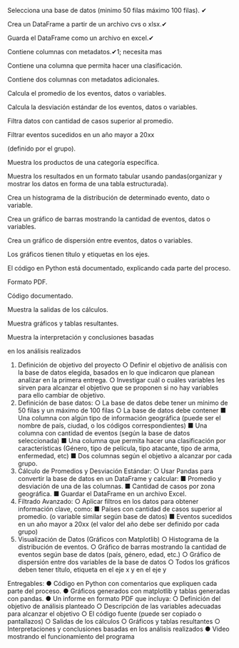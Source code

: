 Selecciona una base de datos (minimo 50 filas máximo 100 filas). ✔

Crea un DataFrame a partir de un archivo cvs o xlsx.✔

Guarda el DataFrame como un archivo en excel.✔

Contiene columnas con metadatos.✔1; necesita mas

Contiene una columna que permita hacer una clasificación.

Contiene dos columnas con metadatos adicionales.

Calcula el promedio de los eventos, datos o variables.

Calcula la desviación estándar de los eventos, datos o variables.

Filtra datos con cantidad de casos superior al promedio.

Filtrar eventos sucedidos en un año mayor a 20xx

(definido por el grupo).

Muestra los productos de una categoría específica.

Muestra los resultados en un formato tabular usando pandas(organizar y mostrar los datos en forma de una tabla estructurada).

Crea un histograma de la distribución de determinado evento, dato o variable.

Crea un gráfico de barras mostrando la cantidad de eventos, datos o variables.

Crea un gráfico de dispersión entre eventos, datos o variables.

Los gráficos tienen título y etiquetas en los ejes.

El código en Python está documentado, explicando cada parte del proceso.

Formato PDF.

Código documentado.

Muestra la salidas de los cálculos.

Muestra gráficos y tablas resultantes.

Muestra la interpretación y conclusiones basadas

en los análisis realizados

1. Definición de objetivo del proyecto
 ○ Definir el objetivo de análisis con la base de datos elegida, basados en lo que
 indicaron que planean analizar en la primera entrega.
 ○ Investigar cuál o cuáles variables les sirven para alcanzar el objetivo que se
 proponen si no hay variables para ello cambiar de objetivo.
2. Definición de base datos:
 ○ La base de datos debe tener un mínimo de 50 filas y un máximo de 100 filas
 ○ La base de datos debe contener
  ■ Una columna con algún tipo de información geográfica (puede ser el
  nombre de país, ciudad, o los códigos correspondientes)
  ■ Una columna con cantidad de eventos (según la base de datos
  seleccionada)
  ■ Una columna que permita hacer una clasificación por características
  (Género, tipo de película, tipo atacante, tipo de arma, enfermedad,
  etc)
  ■ Dos columnas según el objetivo a alcanzar por cada grupo.
3. Cálculo de Promedios y Desviación Estándar:
 ○ Usar Pandas para convertir la base de datos en un DataFrame y calcular:
  ■ Promedio y desviación de una de las columnas.
  ■ Cantidad de casos por zona geográfica.
  ■ Guardar el DataFrame en un archivo Excel.
4. Filtrado Avanzado:
 ○ Aplicar filtros en los datos para obtener información clave, como:
  ■ Países con cantidad de casos superior al promedio. (o variable similar
  según base de datos)
  ■ Eventos sucedidos en un año mayor a 20xx (el valor del año debe ser
  definido por cada grupo)
5. Visualización de Datos (Gráficos con Matplotlib)
 ○ Histograma de la distribución de eventos.
 ○ Gráfico de barras mostrando la cantidad de eventos según base de datos
 (país, género, edad, etc.)
 ○ Gráfico de dispersión entre dos variables de la base de datos
 ○ Todos los gráficos deben tener título, etiqueta en el eje x y en el eje y


Entregables:
● Código en Python con comentarios que expliquen cada parte del proceso.
● Gráficos generados con matplotlib y tablas generadas con pandas.
● Un informe en formato PDF que incluya:
○ Definición del objetivo de análisis planteado
○ Descripción de las variables adecuadas para alcanzar el objetivo
○ El código fuente (puede ser copiado o pantallazos)
○ Salidas de los cálculos
○ Gráficos y tablas resultantes
○ Interpretaciones y conclusiones basadas en los análisis realizados
● Video mostrando el funcionamiento del programa



